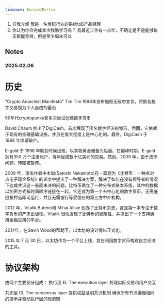 ```yaml
---
timezone: Europe/Berlin
---
```

1. 自我介绍
   我是一名传统行业的系统toB产品经理
2. 你认为你会完成本次残酷学习吗？
   我最近工作有一点忙，不确定是不是能够每天都能坚持，但是至少周末可以

## Notes

<!-- Content_START -->

### 2025.02.06

# 历史
"Crypto Anarchist Manifesto" Tim
Tim 1998年发布加密无政府宣言，将匿名数字交易视为个人自由的基石

90年代cryptopunks曾多次尝试创建数字货币

David Chaum 推出了DigiCash，首次展现了匿名数字经济的雏形。然而，它依赖于现有的金融基础设施，并且在很大程度上是中心化的。最终，DigiCash 于 1998 年申请破产。

E-gold 于 1996 年晚些时候出现，以实物黄金储备为后盾。在巅峰时期，E-gold 拥有350 万个注册账户，每年促成数十亿美元的交易。然而，2009 年，由于法律问题，转账被暂停。

2008 年，匿名作者中本聪(Satoshi Nakamoto)在一篇题为《比特币：一种点对点电子现金系统》的论文中提出了一种解决方案，解决了如何在没有领导者的情况下达成共识这一悬而未决的问题。比特币确立了一种分布式账本系统，其中的数据以加密方式按时间顺序链接在一起。它还成为第一个去中心化的数字货币，无需底层抵押品即可运行，并且无需银行等受信任的第三方中介机构。


2012 年，Vitalik Buterin和 Mihai Alisie 创办了比特币杂志，这是第一本专注于数字货币的严肃出版物。Vitalik 很快发现了比特币的局限性，并提出了一个支持通用金融应用的平台。

2014年，在Gavin Wood的帮助下，以太坊的设计得以正式化。

2015 年 7 月 30 日，以太坊作为一个平台上线，旨在利用数字货币构建自主经济的工具。

# 协议架构
由两个主要部分组成：
执行层 EL The execution layer
处理实际交易和用户交互

共识层 CL The consensus layer 
提供权益证明共识机制 确保所有节点遵循相同的提示并驱动执行层的规范链



<!-- Content_END -->
